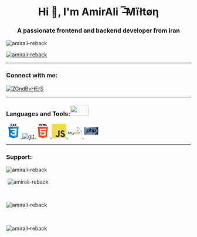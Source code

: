<h1 align="center">Hi 👋, I'm AmirAli ¯̶̄Mïłtøη</h1>
<h3 align="center">A passionate frontend and backend developer from iran</h3>

<p align="left"> <img src="https://komarev.com/ghpvc/?username=amirali-reback&label=viwes&color=00fbff&style=flat" alt="amirali-reback" /> </p>

<p align="left"> <a href="https://github.com/ryo-ma/github-profile-trophy"><img src="https://github-profile-trophy.vercel.app/?username=amirali-reback" alt="amirali-reback" /></a> </p>

<hr>
<h3 align="left">Connect with me:</h3>
<p align="left">
<a href="https://discord.gg/ZGndBvHErS" target="blank"><img align="center" src="https://raw.githubusercontent.com/rahuldkjain/github-profile-readme-generator/neutral-icons/src/images/icons/Social/discord.svg" alt="ZGndBvHErS" height="30" width="40" /></a>
</p>
<hr>
<h3 align="left">Languages and Tools:<img src="https://media.giphy.com/media/WUlplcMpOCEmTGBtBW/giphy.gif" width="50" height="28"></h3>
<p align="left"> <a href="https://www.w3schools.com/css/" target="_blank"> <img src="https://raw.githubusercontent.com/devicons/devicon/master/icons/css3/css3-original-wordmark.svg" alt="css3" width="40" height="40"/> </a> <a href="https://git-scm.com/" target="_blank"> <img src="https://www.vectorlogo.zone/logos/git-scm/git-scm-icon.svg" alt="git" width="40" height="40"/> </a> <a href="https://www.w3.org/html/" target="_blank"> <img src="https://raw.githubusercontent.com/devicons/devicon/master/icons/html5/html5-original-wordmark.svg" alt="html5" width="40" height="40"/> </a> <a href="https://developer.mozilla.org/en-US/docs/Web/JavaScript" target="_blank"> <img src="https://raw.githubusercontent.com/devicons/devicon/master/icons/javascript/javascript-original.svg" alt="javascript" width="40" height="40"/> </a> <a href="https://www.mysql.com/" target="_blank"> <img src="https://raw.githubusercontent.com/devicons/devicon/master/icons/mysql/mysql-original-wordmark.svg" alt="mysql" width="40" height="40"/> </a> <a href="https://www.php.net" target="_blank"> <img src="https://raw.githubusercontent.com/devicons/devicon/master/icons/php/php-original.svg" alt="php" width="40" height="40"/> </a> </p>
<hr>
<h3 align="left">Support:</h3>

<p><img align="left" src="https://github-readme-stats.vercel.app/api/top-langs?username=amirali-reback&show_icons=true&locale=en&layout=compact" alt="amirali-reback" /></p>
<br>
<p>&nbsp;<img align="center" src="https://github-readme-stats.vercel.app/api?username=amirali-reback&show_icons=true&locale=en" alt="amirali-reback" /></p>
<br>
<p><img align="center" src="https://github-readme-streak-stats.herokuapp.com/?user=amirali-reback&theme=highcontrast" alt="amirali-reback" /></p>
<br>
<p><img align="center" src="https://discord.c99.nl/widget/theme-1/599883507418005510.png" alt="amirali-reback" /></p>
<br>
